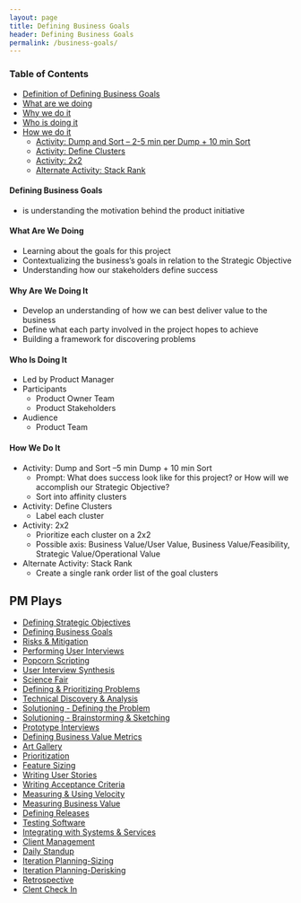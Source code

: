 ```yaml
---
layout: page
title: Defining Business Goals
header: Defining Business Goals
permalink: /business-goals/
---
```


<div class="row">
    <div class="col-md-3">
        <div class="toc">
            <h3>Table of Contents</h3>
                <ul>
                    <li>
                        <a href="#DBG-Definition">
                            Definition of Defining Business Goals
                        </a>
                    </li>
                    <li>
                        <a href="#DBG-What">
                            What are we doing
                        </a>
                    </li>
                    <li>
                        <a href="#DBG-Why">
                            Why we do it
                        </a>
                    </li>
                    <li>
                        <a href="#DBG-Who">
                            Who is doing it
                        </a>
                    </li>
                    <li>
                        <a href="#DBG-How">
                            How we do it
                        </a>
                        <ul>
                            <li>
                                <a href="#DBG-DumpSort">
                                    Activity: Dump and Sort – 2-5 min per Dump + 10 min Sort
                                </a>
                            </li>
                            <li>
                                <a href="#DBG-Clusters">
                                    Activity: Define Clusters
                                </a>
                            </li>
                            <li>
                                <a href="#DBG-2X2">
                                    Activity: 2x2
                                </a>
                            </li>
                            <li>
                                <a href="#DBG-Stack">
                                    Alternate Activity: Stack Rank
                                </a>
                            </li>
                        </ul>
                    </li>
                   </ul>
        </div>
    </div>
    <div class="col-md-6">
        <h4 class="DBG-Definition" id="DBG-Definition">
            Defining Business Goals
        </h4>
            <ul>
                <li>is understanding the motivation behind the product initiative</li>
            </ul>
        <h4 class="DBG-What" id="DBG-What">
            What Are We Doing
        </h4>
	        <ul>
                <li>Learning about the goals for this project</li>
                <li>Contextualizing the business’s goals in relation to the Strategic Objective</li>
                <li>Understanding how our stakeholders define success</li>
	        </ul>
        <h4 class="DBG-Why" id="DBG-Why">
            Why Are We Doing It
        </h4>
            <ul>
                <li>Develop an understanding of how we can best deliver value to the business</li>
                <li>Define what each party involved in the project hopes to achieve</li>
                <li>Building a framework for discovering problems</li>
	        </ul>
        <h4 class="DBG-Who" id="DBG-Who">
            Who Is Doing It
        </h4>
            <ul>
                <li>Led by Product Manager</li>
                <li>Participants
    	            <ul>
        	            <li>Product Owner Team</li>
        	            <li>Product Stakeholders</li>
    	            </ul>
                </li>
                <li>Audience
    	            <ul>
                        <li>Product Team</li>
                    </ul>    
                </li>
            </ul>
        <h4 class="DBG-How" id="DBG-How">
            How We Do It
        </h4>
            <ul>
                <li class="DBG-DumpSort" id="DBG-DumpSort">Activity: Dump and Sort –5 min Dump + 10 min Sort
                    <ul>
                        <li>
                            Prompt: What does success look like for this project? or How will we accomplish our Strategic Objective?
                        </li>
                        <li>
                            Sort into affinity clusters
                        </li>
                    </ul>
                </li>
                <li class="DBG-Clusters" id="DBG-Clusters">Activity: Define Clusters
                    <ul>
                        <li>Label each cluster</li>
                    </ul>
                </li>
                <li class="DBG-2X2" id="DBG-2X2">Activity: 2x2
                    <ul>
                        <li>Prioritize each cluster on a 2x2</li>
                        <li>Possible axis: Business Value/User Value, Business Value/Feasibility, Strategic Value/Operational Value</li>
                    </ul>
                </li>
                <li class="DBG-Stack" id="DBG-Stack">Alternate Activity: Stack Rank
                    <ul>
                        <li>Create a single rank order list of the goal clusters</li>
                    </ul>
                </li>
            </ul>
    </div>
    <div class="col-md-3">
        <div class="sideLinks">
            <h2>PM Plays</h2>
                <ul>
                    <li><a href="{{ site.baseurl }}/strategic-objectives">Defining Strategic Objectives</a></li>
                    <li><a href="{{ site.baseurl }}/business-goals">Defining Business Goals</a></li>
                    <li><a href="{{ site.baseurl }}/risks-mitigation">Risks &amp; Mitigation</a></li>
                    <li><a href="{{ site.baseurl }}/user-interviews">Performing User Interviews</a></li>
                    <li><a href="{{ site.baseurl }}/popcorn-scripting">Popcorn Scripting</a></li>
                    <li><a href="{{ site.baseurl }}/interview-synthesis">User Interview Synthesis</a></li>
                    <li><a href="{{ site.baseurl }}/science-fair">Science Fair</a></li>
                    <li><a href="{{ site.baseurl }}/defining-problems">Defining &amp; Prioritizing Problems</a></li>
                    <li><a href="{{ site.baseurl }}/technical-discovery">Technical Discovery &amp; Analysis</a></li>
                    <li><a href="{{ site.baseurl }}/solutioning-problem">Solutioning - Defining the Problem</a></li>
                    <li><a href="{{ site.baseurl }}/solutioning-sketching">Solutioning - Brainstorming &amp; Sketching</a></li>
                    <li><a href="{{ site.baseurl }}/prototype-interviews">Prototype Interviews</a></li>
                    <li><a href="{{ site.baseurl }}/business-metrics">Defining Business Value Metrics</a></li>
                    <li><a href="{{ site.baseurl }}/art-gallery">Art Gallery</a></li>
                    <li><a href="{{ site.baseurl }}/prioritization">Prioritization</a></li>
                    <li><a href="{{ site.baseurl }}/feature-sizing">Feature Sizing</a></li>
                    <li><a href="{{ site.baseurl }}/user-stories">Writing User Stories</a></li>
                    <li><a href="{{ site.baseurl }}/acceptance-criteria">Writing Acceptance Criteria</a></li>
                    <li><a href="{{ site.baseurl }}/measuring-velocity">Measuring &amp; Using Velocity</a></li>
                    <li><a href="{{ site.baseurl }}/measuring-value">Measuring Business Value</a></li>
                    <li><a href="{{ site.baseurl }}/defining-releases">Defining Releases</a></li>
                    <li><a href="{{ site.baseurl }}/testing-software">Testing Software</a></li>
                    <li><a href="{{ site.baseurl }}/system-services">Integrating with Systems &amp; Services</a></li>
                    <li><a href="{{ site.baseurl }}/client-management">Client Management</a></li>
                    <li><a href="{{ site.baseurl }}/daily-standup">Daily Standup</a></li>
                    <li><a href="{{ site.baseurl }}/sizing">Iteration Planning-Sizing</a></li>
                    <li><a href="{{ site.baseurl }}/derisking">Iteration Planning-Derisking</a></li>
                    <li><a href="{{ site.baseurl }}/retrospective">Retrospective</a></li>
                    <li><a href="{{ site.baseurl }}/check-in">Clent Check In</a></li>
                </ul>
          </div>
    </div>
</div>
